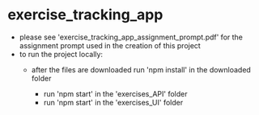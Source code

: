<h1>exercise_tracking_app</h1>
<ul>
<li>please see 'exercise_tracking_app_assignment_prompt.pdf' for the assignment prompt used in the creation of this project</li>
<li>to run the project locally:</li>
  <ul>
  <li>after the files are downloaded run 'npm install' in the downloaded folder</li>
  <ul>
  <li>run 'npm start' in the 'exercises_API' folder</li>
  <li>run 'npm start' in the 'exercises_UI' folder</li>
  </ul>
  </ul>
</ul>
